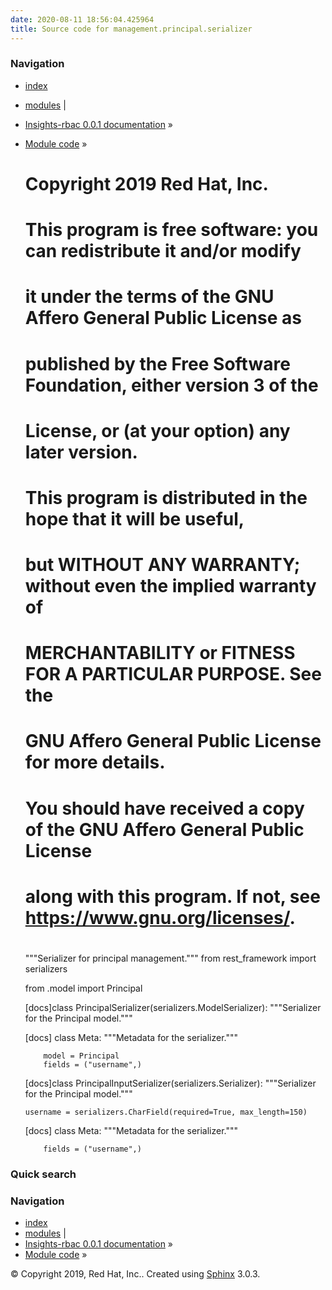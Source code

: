 ```yaml
---
date: 2020-08-11 18:56:04.425964
title: Source code for management.principal.serializer
---
```

### Navigation

  - [index](../../../../genindex/ "General Index")
  - [modules](../../../../py-modindex/ "Python Module Index") |
  - [Insights-rbac 0.0.1 documentation](../../../../index/) »
  - [Module code](../../../index/) »


    #
    # Copyright 2019 Red Hat, Inc.
    #
    # This program is free software: you can redistribute it and/or modify
    # it under the terms of the GNU Affero General Public License as
    # published by the Free Software Foundation, either version 3 of the
    # License, or (at your option) any later version.
    #
    # This program is distributed in the hope that it will be useful,
    # but WITHOUT ANY WARRANTY; without even the implied warranty of
    # MERCHANTABILITY or FITNESS FOR A PARTICULAR PURPOSE.  See the
    # GNU Affero General Public License for more details.
    #
    # You should have received a copy of the GNU Affero General Public License
    # along with this program.  If not, see <https://www.gnu.org/licenses/>.
    #
    
    """Serializer for principal management."""
    from rest_framework import serializers
    
    from .model import Principal
    
    
    [docs]class PrincipalSerializer(serializers.ModelSerializer):
        """Serializer for the Principal model."""
    
    [docs]    class Meta:
            """Metadata for the serializer."""
    
            model = Principal
            fields = ("username",)
    
    
    [docs]class PrincipalInputSerializer(serializers.Serializer):
        """Serializer for the Principal model."""
    
        username = serializers.CharField(required=True, max_length=150)
    
    [docs]    class Meta:
            """Metadata for the serializer."""
    
            fields = ("username",)

### Quick search

### Navigation

  - [index](../../../../genindex/ "General Index")
  - [modules](../../../../py-modindex/ "Python Module Index") |
  - [Insights-rbac 0.0.1 documentation](../../../../index/) »
  - [Module code](../../../index/) »

© Copyright 2019, Red Hat, Inc.. Created using
[Sphinx](http://sphinx-doc.org/) 3.0.3.